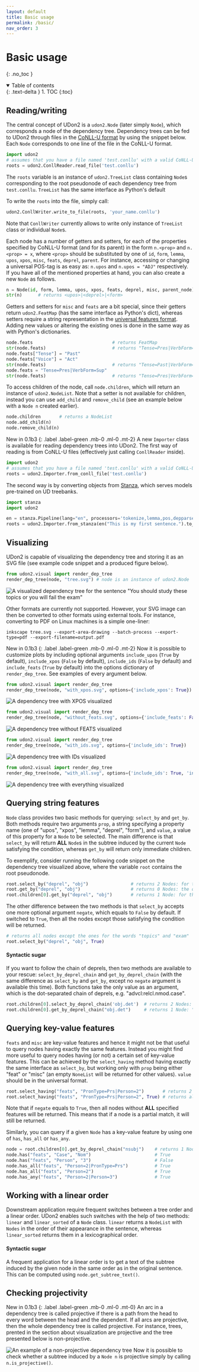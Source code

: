 ```yaml
---
layout: default
title: Basic usage
permalink: /basic/
nav_order: 3
---
```


# Basic usage
{: .no_toc }

<details open markdown="block">
  <summary>
    Table of contents
  </summary>
  {: .text-delta }
1. TOC
{:toc}
</details>

## Reading/writing

The central concept of UDon2 is a `udon2.Node` (later simply `Node`), which corresponds a node of the dependency tree. Dependency trees can be fed to UDon2 through files in the [CoNLL-U format](https://universaldependencies.org/format.html) by using the snippet below. Each `Node` corresponds to one line of the file in the CoNLL-U format.
```py
import udon2
# assumes that you have a file named 'test.conllu' with a valid CoNLL-U format
roots = udon2.ConllReader.read_file('test.conllu')
```
The `roots` variable is an instance of `udon2.TreeList` class containing `Node`s corresponding to the root pseudonode of each dependency tree from `test.conllu`. `TreeList` has the same interface as Python's default

To write the `roots` into the file, simply call:
```py
udon2.ConllWriter.write_to_file(roots, 'your_name.conllu')
```
Note that `ConllWriter` currently allows to write only instance of `TreeList` class or individual `Node`s.

Each node has a number of getters and setters, for each of the properties specified by CoNLL-U format (and for its parent) in the form `n.<prop>` and `n.<prop> = x`, where `<prop>` should be substituted by one of `id`, `form`, `lemma`, `upos`, `xpos`, `misc`, `feats`, `deprel`, `parent`. For instance, accessing or changing a universal POS-tag is as easy as: `n.upos` and `n.upos = "ADJ"` respectively. If you have all of the mentioned properties at hand, you can also create a new `Node` as follows.
```py
n = Node(id, form, lemma, upos, xpos, feats, deprel, misc, parent_node)
str(n)      # returns <upos>|<deprel>|<form>
```

Getters and setters for `misc` and `feats` are a bit special, since their getters return `udon2.FeatMap` (has the same interface as Python's dict), whereas setters require a string representation in the [universal features format](https://universaldependencies.org/u/overview/morphology.html#features). Adding new values or altering the existing ones is done in the same way as with Python's dictionaries.
```py
node.feats                              # returns FeatMap
str(node.feats)                         # returns "Tense=Pres|VerbForm=Inf"
node.feats["Tense"] = "Past"
node.feats["Voice"] = "Act"
str(node.feats)                         # returns "Tense=Past|VerbForm=Inf|Voice=Act"
node.feats = "Tense=Pres|VerbForm=Sup"
str(node.feats)                         # returns "Tense=Pres|VerbForm=Sup"
```

To access children of the node, call `node.children`, which will return an instance of `udon2.NodeList`. Note that a setter is not available for children, instead you can use `add_child` and `remove_child` (see an example below with a `Node n` created earlier).
```py
node.children       # returns a NodeList
node.add_child(n)
node.remove_child(n)
```

New in 0.1b3
{: .label .label-green .mb-0 .ml-0 .mt-2}
A new `Importer` class is available for reading dependency trees into UDon2. The first way of reading is from CoNLL-U files (effectively just calling `ConllReader` inside).
```py
import udon2
# assumes that you have a file named 'test.conllu' with a valid CoNLL-U format
roots = udon2.Importer.from_conll_file('test.conllu')
```

The second way is by converting objects from [Stanza](https://github.com/stanfordnlp/stanza), which serves models pre-trained on UD treebanks.
```py
import stanza
import udon2

en = stanza.Pipeline(lang="en", processors='tokenize,lemma,pos,depparse')
roots = udon2.Importer.from_stanza(en("This is my first sentence.").to_dict())
```


## Visualizing
UDon2 is capable of visualizing the dependency tree and storing it as an SVG file (see example code snippet and a produced figure below).
```py
from udon2.visual import render_dep_tree
render_dep_tree(node, "tree.svg") # node is an instance of udon2.Node
```
![A visualized dependency tree for the sentence "You should study these topics or you will fail the exam"](/assets/images/en_dep_example.png)

Other formats are currently not supported. However, your SVG image can then be converted to other formats using external tools. For instance, converting to PDF on Linux machines is a simple one-liner:
```
inkscape tree.svg --export-area-drawing --batch-process --export-type=pdf --export-filename=output.pdf
```

New in 0.1b3
{: .label .label-green .mb-0 .ml-0 .mt-2}
Now it is possible to customize plots by including optional arguments `include_upos` (`True` by default), `include_xpos` (`False` by default), `include_ids` (`False` by default) and `include_feats` (`True` by default) into the options dictionary of `render_dep_tree`. See examples of every argument below.
```py
from udon2.visual import render_dep_tree
render_dep_tree(node, "with_xpos.svg", options={'include_xpos': True})
```
![A dependency tree with XPOS visualized](/assets/images/include_xpos.png)

```py
from udon2.visual import render_dep_tree
render_dep_tree(node, "without_feats.svg", options={'include_feats': False})
```
![A dependency tree without FEATS visualized](/assets/images/not_include_feats.png)

```py
from udon2.visual import render_dep_tree
render_dep_tree(node, "with_ids.svg", options={'include_ids': True})
```
![A dependency tree with IDs visualized](/assets/images/include_ids.png)


```py
from udon2.visual import render_dep_tree
render_dep_tree(node, "with_all.svg", options={'include_ids': True, 'include_xpos': True})
```
![A dependency tree with everything visualized](/assets/images/include_all.png)

## Querying string features
`Node` class provides two basic methods for querying: `select_by` and `get_by`. Both methods require two arguments `prop`, a string specifying a property name (one of "upos", "xpos", "lemma", "deprel", "form"), and `value`, a value of this property for a `Node` to be selected. The main difference is that `select_by` will return **ALL** `Node`s in the subtree induced by the current `Node` satisfying the condition, whereas `get_by` will return only immediate children.

To exemplify, consider running the following code snippet on the dependency tree visualized above, where the variable `root` contains the root pseudonode.
```py
root.select_by("deprel", "obj")                # returns 2 Nodes: for the words "topics" and "exam"
root.get_by("deprel", "obj")                   # returns 0 Nodes: the only child's deprel is "root" 
root.children[0].get_by("deprel", "obj")       # returns 1 Node: for the word "topics"
```

The other difference between the two methods is that `select_by` accepts one more optional argument `negate`, which equals to `False` by default. If switched to `True`, then all the nodes except those satisfying the condition will be returned.
```py
# returns all nodes except the ones for the words "topics" and "exam"
root.select_by("deprel", "obj", True)
```
#### Syntactic sugar
If you want to follow the chain of deprels, then two methods are available to your rescue: `select_by_deprel_chain` and `get_by_deprel_chain` (with the same difference as `select_by` and `get_by`, except no `negate` argument is available this time). Both functions take the only value as an argument, which is the dot-separated chain of deprels, e.g. "advcl:relcl.nmod.case".
```py
root.children[0].select_by_deprel_chain('obj.det')  # returns 2 Nodes: "these" and "the"
root.children[0].get_by_deprel_chain("obj.det")     # returns 1 Node: "these"
```

## Querying key-value features
`feats` and `misc` are key-value features and hence it might not be that useful to query nodes having exactly the same features. Instead you might find more useful to query nodes having (or not) a certain set of key-value features. This can be achieved by the `select_having` method having exactly the same interface as `select_by`, but working only with `prop` being either "feat" or "misc" (an empty `NoneList` will be returned for other values). `value` should be in the universal format.
```py
root.select_having("feats", "PronType=Prs|Person=2")       # returns 2 Nodes: "You" and "you"
root.select_having("feats", "PronType=Prs|Person=2", True) # returns all other nodes except "You" and "you"
```
Note that if `negate` equals to `True`, then all nodes without **ALL** specified features will be returned. This means that if a node is a partial match, it will still be returned.

Similarly, you can query if a given `Node` has a key-value feature by using one of `has`, `has_all` or `has_any`.
```py
node = root.children[0].get_by_deprel_chain("nsubj")    # returns 1 Node: "You"
node.has("feats", "Case", "Nom")                        # True
node.has("feats", "Person", "3")                        # False
node.has_all("feats", "Person=2|PronType=Prs")          # True
node.has_all("feats", "Person=2")                       # True
node.has_any("feats", "Person=2|Person=3")              # True
```

## Working with a linear order
Downstream application require frequent switches between a tree order and a linear order. UDon2 enables such switches with the help of two methods: `linear` and `linear_sorted` of a `Node` class. `linear` returns a `NodeList` with `Nodes` in the order of their appearance in the sentence, whereas `linear_sorted` returns them in a lexicographical order.

#### Syntactic sugar
A frequent application for a linear order is to get a text of the subtree induced by the given node in the same order as in the original sentence. This can be computed using `node.get_subtree_text()`.


## Checking projectivity
New in 0.1b3
{: .label .label-green .mb-0 .ml-0 .mt-0}
An arc in a dependency tree is called projective if there is a path from the head to every word between the head and the dependent. If all arcs are projective, then the whole dependency tree is called projective. For instance, trees, prented in the section about visualization are projective and the tree presented below is non-projective.

![An example of a non-projective dependency tree](/assets/images/non_projective_example.png)
Now it is possible to check whether a subtree induced by a `Node n` is projective simply by calling `n.is_projective()`.